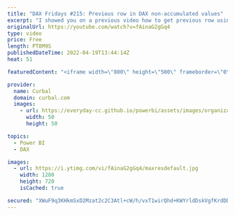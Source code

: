 ```yaml
---
title: "DAX Fridays #215: Previous row in DAX non-accumulated values"
excerpt: "I showed you on a previous video how to get previous row using dax on an accumulated column: https://www.youtube.com/watch?v=mLZ4KISPcZ8  In today's video we will do it for non-accumulated values!  If you need a refresher on DATEADD function, here it the explainer video: https://www.youtube.com/watch?v=iw-WfZM9L3U"
originalUrl: https://youtube.com/watch?v=fAinaG2gGq4
type: video
price: Free
length: PT8M9S
publishedDateTime: 2022-04-19T13:44:14Z
heat: 51

featuredContent: "<iframe width=\"800\" height=\"500\" frameborder=\"0\" src=\"https://www.youtube.com/embed/fAinaG2gGq4\" allow=\"accelerometer; autoplay; encrypted-media; gyroscope; picture-in-picture\" allowfullscreen></iframe>"

provider:
  name: Curbal
  domain: curbal.com
  images:
    - url: https://everyday-cc.github.io/powerbi/assets/images/organizations/curbal.com-50x50.jpg
      width: 50
      height: 50

topics:
  - Power BI
  - DAX

images:
  - url: https://i.ytimg.com/vi/fAinaG2gGq4/maxresdefault.jpg
    width: 1280
    height: 720
    isCached: true

secured: "XWuF9q3KHkmSxD2Mzat2c2C3Atl+cW/h/vxT1wirQhd+KWYrldDskVgfKrdDDVo7J/JqnNdnxioXlL/fapEynKrNjmfRbnORzpbUQvpcki9cAuI8z5hGHcEIz9V3k01GpZo16pNcc6CkUdqcJcrbNz/ikuRR5i+bImHeVvGRTzmak2a2V1DTLq97W5F3D0B9wAO+w4u0DKBY+y8jEoCiQrWqEM6SJym+B3yqvLFCD4DTH3G4HXJFBOSWBPQ2oM+OyETa+dncQlsogB1QzN1H36mckTSJdVN8SyHSeH2aanHXPYjFRiVAMgNzJPD9d7g4TOKXG1k8NN1RKick7DATj1YjgHS+447H+hm0FNQ3H7P5OpZJN/8lQT3eIumJ1R0qbGIpcDUo1kae+UoqDVH7/9ASxzSGqNS4tTcfoQzwrV4=;Tqs0dzAHwBEtPT+2BnshDQ=="
---
```


